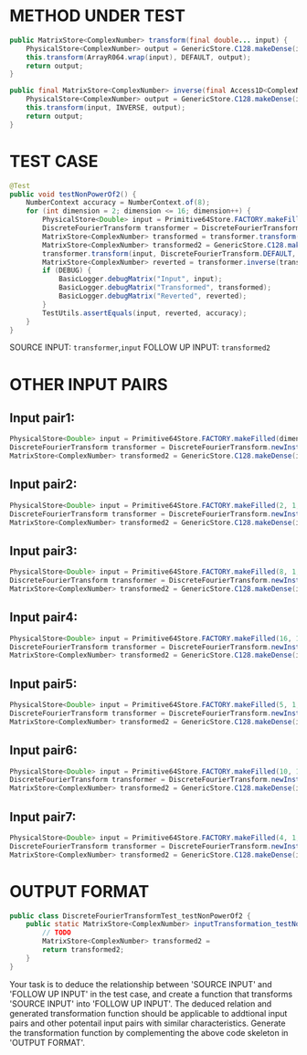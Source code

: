 # METHOD UNDER TEST
```java
public MatrixStore<ComplexNumber> transform(final double... input) {
    PhysicalStore<ComplexNumber> output = GenericStore.C128.makeDense(input.length, 1);
    this.transform(ArrayR064.wrap(input), DEFAULT, output);
    return output;
}

public final MatrixStore<ComplexNumber> inverse(final Access1D<ComplexNumber> input) {
    PhysicalStore<ComplexNumber> output = GenericStore.C128.makeDense(input.size(), 1);
    this.transform(input, INVERSE, output);
    return output;
}

```


# TEST CASE
```java
@Test
public void testNonPowerOf2() {
    NumberContext accuracy = NumberContext.of(8);
    for (int dimension = 2; dimension <= 16; dimension++) {
        PhysicalStore<Double> input = Primitive64Store.FACTORY.makeFilled(dimension, 1, Uniform.of(-2, 4));
        DiscreteFourierTransform transformer = DiscreteFourierTransform.newInstance(dimension);
        MatrixStore<ComplexNumber> transformed = transformer.transform(input);
        MatrixStore<ComplexNumber> transformed2 = GenericStore.C128.makeDense(input.size(), 1);
        transformer.transform(input, DiscreteFourierTransform.DEFAULT, (PhysicalStore<ComplexNumber>) transformed2);
        MatrixStore<ComplexNumber> reverted = transformer.inverse(transformed2);
        if (DEBUG) {
            BasicLogger.debugMatrix("Input", input);
            BasicLogger.debugMatrix("Transformed", transformed);
            BasicLogger.debugMatrix("Reverted", reverted);
        }
        TestUtils.assertEquals(input, reverted, accuracy);
    }
}

```
SOURCE INPUT: `transformer`,`input`
FOLLOW UP INPUT: `transformed2`


# OTHER INPUT PAIRS 
## Input pair1:
```java
PhysicalStore<Double> input = Primitive64Store.FACTORY.makeFilled(dimension, 1, Uniform.of(-2, 4));
DiscreteFourierTransform transformer = DiscreteFourierTransform.newInstance(dimension);
MatrixStore<ComplexNumber> transformed2 = GenericStore.C128.makeDense(input.size(), 1);
```

## Input pair2:
```java
PhysicalStore<Double> input = Primitive64Store.FACTORY.makeFilled(2, 1, Uniform.of(-2, 4));
DiscreteFourierTransform transformer = DiscreteFourierTransform.newInstance(2);
MatrixStore<ComplexNumber> transformed2 = GenericStore.C128.makeDense(input.size(), 1);
```

## Input pair3:
```java
PhysicalStore<Double> input = Primitive64Store.FACTORY.makeFilled(8, 1, Uniform.of(-2, 4));
DiscreteFourierTransform transformer = DiscreteFourierTransform.newInstance(8);
MatrixStore<ComplexNumber> transformed2 = GenericStore.C128.makeDense(input.size(), 1);
```

## Input pair4:
```java
PhysicalStore<Double> input = Primitive64Store.FACTORY.makeFilled(16, 1, Uniform.of(-2, 4));
DiscreteFourierTransform transformer = DiscreteFourierTransform.newInstance(16);
MatrixStore<ComplexNumber> transformed2 = GenericStore.C128.makeDense(input.size(), 1);
```

## Input pair5:
```java
PhysicalStore<Double> input = Primitive64Store.FACTORY.makeFilled(5, 1, Uniform.of(-2, 4));
DiscreteFourierTransform transformer = DiscreteFourierTransform.newInstance(5);
MatrixStore<ComplexNumber> transformed2 = GenericStore.C128.makeDense(input.size(), 1);
```

## Input pair6:
```java
PhysicalStore<Double> input = Primitive64Store.FACTORY.makeFilled(10, 1, Uniform.of(-2, 4));
DiscreteFourierTransform transformer = DiscreteFourierTransform.newInstance(10);
MatrixStore<ComplexNumber> transformed2 = GenericStore.C128.makeDense(input.size(), 1);
```

## Input pair7:
```java
PhysicalStore<Double> input = Primitive64Store.FACTORY.makeFilled(4, 1, Uniform.of(-2, 4));
DiscreteFourierTransform transformer = DiscreteFourierTransform.newInstance(4);
MatrixStore<ComplexNumber> transformed2 = GenericStore.C128.makeDense(input.size(), 1);
```



# OUTPUT FORMAT
```java
public class DiscreteFourierTransformTest_testNonPowerOf2 {
    public static MatrixStore<ComplexNumber> inputTransformation_testNonPowerOf2(DiscreteFourierTransform transformer, PhysicalStore<Double> input)  {
        // TODO
        MatrixStore<ComplexNumber> transformed2 = 
		return transformed2;
    }
}
```
Your task is to deduce the relationship between 'SOURCE INPUT' and 'FOLLOW UP INPUT' in the test case, and create a function that transforms 'SOURCE INPUT' into 'FOLLOW UP INPUT'.
The deduced relation and generated transformation function should be applicable to addtional input pairs and other potentail input pairs with similar characteristics.
Generate the transformation function by complementing the above code skeleton in 'OUTPUT FORMAT'.